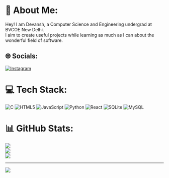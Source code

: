 # 💫 About Me:
Hey! I am Devansh, a Computer Science and Engineering undergrad at BVCOE New Delhi.<br>I aim to create useful projects while learning as much as I can about the wonderful field of software.


## 🌐 Socials:
[![Instagram](https://img.shields.io/badge/Instagram-%23E4405F.svg?logo=Instagram&logoColor=white)](https://instagram.com/_tyagi_devansh) 

# 💻 Tech Stack:
![C](https://img.shields.io/badge/c-%2300599C.svg?style=for-the-badge&logo=c&logoColor=white) ![HTML5](https://img.shields.io/badge/html5-%23E34F26.svg?style=for-the-badge&logo=html5&logoColor=white) ![JavaScript](https://img.shields.io/badge/javascript-%23323330.svg?style=for-the-badge&logo=javascript&logoColor=%23F7DF1E) ![Python](https://img.shields.io/badge/python-3670A0?style=for-the-badge&logo=python&logoColor=ffdd54) ![React](https://img.shields.io/badge/react-%2320232a.svg?style=for-the-badge&logo=react&logoColor=%2361DAFB) ![SQLite](https://img.shields.io/badge/sqlite-%2307405e.svg?style=for-the-badge&logo=sqlite&logoColor=white) ![MySQL](https://img.shields.io/badge/mysql-%2300f.svg?style=for-the-badge&logo=mysql&logoColor=white)
# 📊 GitHub Stats:
![](https://github-readme-stats.vercel.app/api?username=tyagidevansh&theme=dark&hide_border=false&include_all_commits=true&count_private=true)<br/>
![](https://github-readme-streak-stats.herokuapp.com/?user=tyagidevansh&theme=dark&hide_border=false)<br/>
![](https://github-readme-stats.vercel.app/api/top-langs/?username=tyagidevansh&theme=dark&hide_border=false&include_all_commits=true&count_private=true&layout=compact)

---
[![](https://visitcount.itsvg.in/api?id=tyagidevansh&icon=0&color=9)](https://visitcount.itsvg.in)



